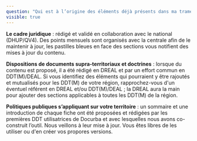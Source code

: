 ```yaml
---
question: "Qui est à l’origine des éléments déjà présents dans ma trame départementale de PAC ? Ce contenu est-il à jour ?"
visible: true
---
```

**Le cadre juridique** : rédigé et validé en collaboration avec le national (DHUP/QV4). Des points mensuels sont organisés avec la centrale afin de le maintenir à jour, les pastilles bleues en face des sections vous notifient des mises à jour du contenu. 

**Dispositions de documents supra-territoriaux et doctrines** : lorsque du contenu est proposé, il a été rédigé en DREAL et par un effort commun en DDT(M)/DEAL. Si vous identifiez des éléments qui pourraient y être rajoutés et mutualisés pour les DDT(M) de votre région, rapprochez-vous d'un éventuel référent en DREAL et/ou DDT(M)/DEAL ; la DREAL aura la main pour ajouter des sections applicables à toutes les DDT(M) de la région. 

**Politiques publiques s’appliquant sur votre territoire** : un sommaire et une introduction de chaque fiche ont été proposées et rédigées par les premières DDT utilisatrices de Docurba et avec lesquelles nous avons co-construit l’outil. 
Nous veillons à leur mise à jour. Vous êtes libres de les utiliser ou d'en créer vos propores versions. 
